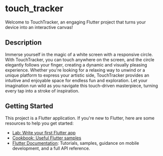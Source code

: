 # touch_tracker

Welcome to TouchTracker, an engaging Flutter project that turns your device into an interactive canvas!

## Description

Immerse yourself in the magic of a white screen with a responsive circle. With TouchTracker, you can touch anywhere on the screen, and the circle elegantly follows your finger, creating a dynamic and visually pleasing experience. Whether you're looking for a relaxing way to unwind or a unique platform to express your artistic side, TouchTracker provides an intuitive and enjoyable space for endless fun and exploration. Let your imagination run wild as you navigate this touch-driven masterpiece, turning every tap into a stroke of inspiration.

## Getting Started

This project is a Flutter application. If you're new to Flutter, here are some resources to help you get started:

- [Lab: Write your first Flutter app](https://docs.flutter.dev/get-started/codelab)
- [Cookbook: Useful Flutter samples](https://docs.flutter.dev/cookbook)
- [Flutter Documentation](https://docs.flutter.dev/): Tutorials, samples, guidance on mobile development, and a full API reference.




